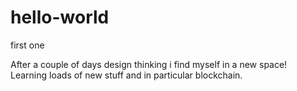 # hello-world
first one

After a couple of days design thinking i find myself in a new space!
Learning loads of new stuff and in particular blockchain.
